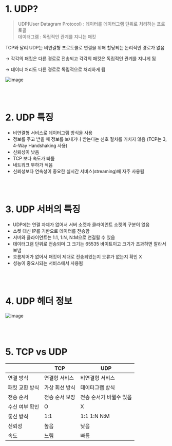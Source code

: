 # 1. UDP?

> UDP(User Datagram Protocol) : 데이터를 데이터그램 단위로 처리하는 프로토콜<br/>
데이터그램 : 독립적인 관계를 지니는 패킷<br/>
> 

TCP와 달리 UDP는 비연결형 프로토콜로 연결을 위해 할당되는 논리적인 경로가 없음 

→ 각각의 패킷은 다른 경로로 전송되고 각각의 패킷은 독립적인 관계를 지니게 됨

→ 데이터 처리도 다른 경로로 독립적으로 처리하게 됨 

![image](https://user-images.githubusercontent.com/100047095/184471698-9af3a739-0a4f-4d88-b395-5656a3a8bcc1.png)

<br/><br/>

# 2. UDP 특징

- 비연결형 서비스로 데이터그램 방식을 사용
- 정보를 주고 받을 때 정보를 보내거나 받는다는 신호 절차를 거치지 않음 (TCP는 3, 4-Way Handshaking 사용)
- 신뢰성이 낮음
- TCP 보다 속도가 빠름
- 네트워크 부하가 적음
- 신뢰성보다 연속성이 중요한 실시간 서비스(streaming)에 자주 사용됨

<br/><br/>

# 3. UDP 서버의 특징

- UDP에는 연결 자체가 없어서 서버 소켓과 클라이언트 소켓의 구분이 없음
- 소켓 대신 IP를 기반으로 데이터를 전송함
- 서버와 클라이언트는 1:1, 1:N, N:M으로 연결될 수 있음
- 데이터그램 단위로 전송되며 그 크기는 65535 바이트이고 크기가 초과하면 잘라서 보냄
- 흐름제어가 없어서 패킷이 제대로 전송되었는지 오류가 없는지 확인 X
- 성능이 중요시되는 서비스에서 사용됨

<br/><br/>

# 4. UDP 헤더 정보

![image](https://user-images.githubusercontent.com/100047095/184471703-8cf7c9d8-ab3d-4f72-ab7f-92d4ea13c162.png)

<br/><br/>

# 5. TCP vs UDP

|  | TCP | UDP |
| --- | --- | --- |
| 연결 방식 | 연결형 서비스 | 비연결형 서비스 |
| 패킷 교환 방식 | 가상 회선 방식 | 데이터그램 방식 |
| 전송 순서 | 전송 순서 보장 | 전송 순서가 바뀔수 있음 |
| 수신 여부 확인 | O | X |
| 통신 방식 | 1:1 | 1:1 1:N N:M |
| 신뢰성 | 높음 | 낮음 |
| 속도 | 느림 | 빠름 |
